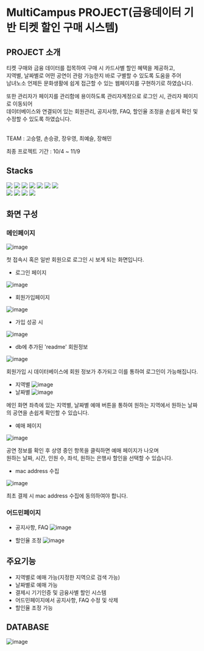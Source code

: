 # MultiCampus PROJECT(금융데이터 기반 티켓 할인 구매 시스템)

## PROJECT 소개

티켓 구매와 금융 데이터를 접목하여 구매 시 카드사별 할인 혜택을 제공하고,<br/>
지역별, 날짜별로 어떤 공연이 관람 가능한지 바로 구별할 수 있도록 도움을 주어<br/>
남녀노소 언제든 문화생활에 쉽게 접근할 수 있는 웹페이지를 구현하기로 하였습니다.<br/> 

또한 관리자가 페이지를 관리함에 용이하도록 관리자계정으로 로그인 시, 관리자 페이지로 이동되어<br/>
데이터베이스와 연결되어 있는 회원관리, 공지사항, FAQ, 할인율 조정을 손쉽게 확인 및 수정할 수 있도록 하였습니다.<br/><br/>


TEAM : 고승렬, 손승광, 장우영, 최예슬, 장해민

최종 프로젝트 기간 : 10/4 ~ 11/9

## Stacks

<img src="https://img.shields.io/badge/github-181717?style=for-the-badge&logo=github&logoColor=white"> <img src="https://img.shields.io/badge/git-F05032?style=for-the-badge&logo=git&logoColor=white"> <img src="https://img.shields.io/badge/VISUAL STUDIO CODE-1572B6?style=for-the-badge&logo=visualstudio&logoColor=white"> <img src="https://img.shields.io/badge/html5-E34F26?style=for-the-badge&logo=html5&logoColor=white"> <img src="https://img.shields.io/badge/PostCSS-DD3A0A?style=for-the-badge&logo=PostCSS&logoColor=white"> <img src="https://img.shields.io/badge/javascript-F7DF1E?style=for-the-badge&logo=javascript&logoColor=white"> <img src="https://img.shields.io/badge/react-61DAFB?style=for-the-badge&logo=react&logoColor=black">  
<img src="https://img.shields.io/badge/mysql-4479A1?style=for-the-badge&logo=mysql&logoColor=white"> <img src="https://img.shields.io/badge/node.js-339933?style=for-the-badge&logo=Node.js&logoColor=white"> <img src="https://img.shields.io/badge/axios-5A29E4?style=for-the-badge&logo=axios&logoColor=white"> <img src="https://img.shields.io/badge/MATERIAL UI-1572B6?style=for-the-badge&logo=mui&logoColor=white"> 

## 화면 구성

### 메인페이지

![image](https://github.com/luckyotter1/TicketingProject/assets/139444552/6163491f-1c55-47de-83a8-a3067033d34f)

첫 접속시 혹은 일반 회원으로 로그인 시 보게 되는 화면입니다.<br/>

- 로그인 페이지

![image](https://github.com/luckyotter1/TicketingProject/assets/139444552/c7586c12-339f-476b-aee8-fba9b0c2f98c)

- 회원가입페이지

![image](https://github.com/luckyotter1/TicketingProject/assets/139444552/e20e31bc-0cbe-4689-9f14-ef8920b97d74)

- 가입 성공 시

![image](https://github.com/luckyotter1/TicketingProject/assets/139444552/9cf69b45-7198-4fb3-bdca-66508587c8f2)

- db에 추가된 'readme' 회원정보

![image](https://github.com/luckyotter1/TicketingProject/assets/139444552/3ab40036-f729-4396-9651-b5fe54c7d55c)

회원가입 시 데이터베이스에 회원 정보가 추가되고 이를 통하여 로그인이 가능해집니다.

- 지역별
![image](https://github.com/luckyotter1/TicketingProject/assets/139444552/ac8213bc-021e-4f14-85d0-c68aa1d9163f)<br/>
- 날짜별
![image](https://github.com/luckyotter1/TicketingProject/assets/139444552/1a8a0554-798d-48b5-ac19-4c99e24aa6a8)

메인 화면 좌측에 있는 지역별, 날짜별 예매 버튼을 통하여 원하는 지역에서 원하는 날짜의 공연을 손쉽게 확인할 수 있습니다.

- 예매 페이지

![image](https://github.com/luckyotter1/TicketingProject/assets/139444552/745cab3d-848f-464e-9bda-daad62bac04e)

공연 정보를 확인 후 상영 중인 항목을 클릭하면 예매 페이지가 나오며<br/>
원하는 날짜, 시간, 인원 수, 좌석, 원하는 은행사 할인을 선택할 수 있습니다.

- mac address 수집

![image](https://github.com/luckyotter1/TicketingProject/assets/139444552/51ec5f36-49eb-4bb7-803b-c5e3fd0df1ee)

최초 결제 시 mac address 수집에 동의하여야 합니다.

### 어드민페이지
- 공지사항, FAQ
![image](https://github.com/team5-ticketingProject/project/assets/139444552/8eace09a-aa96-416e-882d-1396a788cbcf)

- 할인율 조정
![image](https://github.com/team5-ticketingProject/project/assets/139444552/3c514e28-13ef-4ef4-ba7a-72aacc95b23b)


## 주요기능

- 지역별로 예매 가능(지정한 지역으로 검색 가능)
- 날짜별로 예매 가능
- 결제시 기기인증 및 금융사별 할인 시스템
- 어드민페이지에서 공지사항, FAQ 수정 및 삭제
- 할인율 조정 가능

## DATABASE

![image](https://github.com/team5-ticketingProject/project/assets/139444462/77aa89c0-073a-45b4-961b-9cf4fa581be1)




